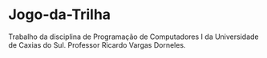 # Jogo-da-Trilha
Trabalho da disciplina de Programação de Computadores I da Universidade de Caxias do Sul. Professor Ricardo Vargas Dorneles.

